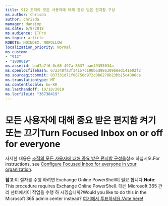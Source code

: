 ```yaml
---
title: 912 조직의 모든 사용자에 대해 중요 받은 편지함 구성
ms.author: chrisda
author: chrisda
manager: dansimp
ms.date: 6/8/2018
ms.audience: ITPro
ms.topic: article
ROBOTS: NOINDEX, NOFOLLOW
localization_priority: Normal
ms.custom:
- "912"
- "1800019"
ms.assetid: bad7a7f6-0c68-497a-8637-aae49355034a
ms.openlocfilehash: 672348fa3f34157c190b6d986309b8ed141e02f2
ms.sourcegitcommit: 037331d71f06750d972c0b6278b23bb15c4806ca
ms.translationtype: MT
ms.contentlocale: ko-KR
ms.lasthandoff: 10/18/2019
ms.locfileid: "36738419"
---
```

# <a name="turn-focused-inbox-on-or-off-for-everyone"></a><span data-ttu-id="6b5be-102">모든 사용자에 대해 중요 받은 편지함 켜기 또는 끄기</span><span class="sxs-lookup"><span data-stu-id="6b5be-102">Turn Focused Inbox on or off for everyone</span></span>

<span data-ttu-id="6b5be-103">자세한 내용은 [조직의 모든 사용자에 대해 중요 받은 편지함 구성을](https://docs.microsoft.com/office365/admin/setup/configure-focused-inbox)참조 하십시오.</span><span class="sxs-lookup"><span data-stu-id="6b5be-103">For instructions, see [Configure Focused Inbox for everyone in your organization](https://docs.microsoft.com/office365/admin/setup/configure-focused-inbox).</span></span>

<span data-ttu-id="6b5be-104">**참고**:이 절차를 수행 하려면 Exchange Online PowerShell이 필요 합니다.</span><span class="sxs-lookup"><span data-stu-id="6b5be-104">**Note**: This procedure requires Exchange Online PowerShell.</span></span> <span data-ttu-id="6b5be-105">대신 Microsoft 365 관리 센터에서이 작업을 수행 하 시겠습니까?</span><span class="sxs-lookup"><span data-stu-id="6b5be-105">Would you like to do this in the Microsoft 365 admin center instead?</span></span> [<span data-ttu-id="6b5be-106">여기에서 투표하세요.</span><span class="sxs-lookup"><span data-stu-id="6b5be-106">Vote here!</span></span>](https://go.microsoft.com/fwlink/p/?linkid=862489)
